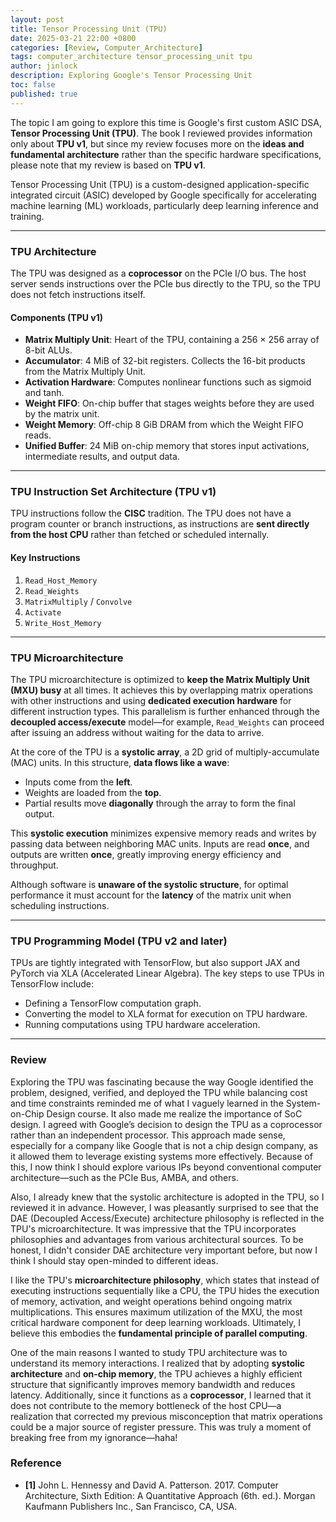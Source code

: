 ```yaml
---
layout: post
title: Tensor Processing Unit (TPU)
date: 2025-03-21 22:00 +0800
categories: [Review, Computer_Architecture]
tags: computer_architecture tensor_processing_unit tpu
author: jinlock
description: Exploring Google's Tensor Processing Unit
toc: false
published: true
---
```


The topic I am going to explore this time is Google's first custom ASIC DSA, **Tensor Processing Unit (TPU)**. The book I reviewed provides information only about **TPU v1**, but since my review focuses more on the **ideas and fundamental architecture** rather than the specific hardware specifications, please note that my review is based on **TPU v1**.

Tensor Processing Unit (TPU) is a custom-designed application-specific integrated circuit (ASIC) developed by Google specifically for accelerating machine learning (ML) workloads, particularly deep learning inference and training.

---

### **TPU Architecture**

The TPU was designed as a **coprocessor** on the PCIe I/O bus. The host server sends instructions over the PCIe bus directly to the TPU, so the TPU does not fetch instructions itself.

#### **Components (TPU v1)**
- **Matrix Multiply Unit**: Heart of the TPU, containing a 256 × 256 array of 8-bit ALUs.
- **Accumulator**: 4 MiB of 32-bit registers. Collects the 16-bit products from the Matrix Multiply Unit.
- **Activation Hardware**: Computes nonlinear functions such as sigmoid and tanh.
- **Weight FIFO**: On-chip buffer that stages weights before they are used by the matrix unit.
- **Weight Memory**: Off-chip 8 GiB DRAM from which the Weight FIFO reads.
- **Unified Buffer**: 24 MiB on-chip memory that stores input activations, intermediate results, and output data.

---

### **TPU Instruction Set Architecture (TPU v1)**

TPU instructions follow the **CISC** tradition. The TPU does not have a program counter or branch instructions, as instructions are **sent directly from the host CPU** rather than fetched or scheduled internally.

#### **Key Instructions**
1. `Read_Host_Memory`
2. `Read_Weights`
3. `MatrixMultiply` / `Convolve`
4. `Activate`
5. `Write_Host_Memory`

---

### **TPU Microarchitecture**

The TPU microarchitecture is optimized to **keep the Matrix Multiply Unit (MXU) busy** at all times. It achieves this by overlapping matrix operations with other instructions and using **dedicated execution hardware** for different instruction types. This parallelism is further enhanced through the **decoupled access/execute** model—for example, `Read_Weights` can proceed after issuing an address without waiting for the data to arrive.

At the core of the TPU is a **systolic array**, a 2D grid of multiply-accumulate (MAC) units. In this structure, **data flows like a wave**:
- Inputs come from the **left**.
- Weights are loaded from the **top**.
- Partial results move **diagonally** through the array to form the final output.

This **systolic execution** minimizes expensive memory reads and writes by passing data between neighboring MAC units. Inputs are read **once**, and outputs are written **once**, greatly improving energy efficiency and throughput.

Although software is **unaware of the systolic structure**, for optimal performance it must account for the **latency** of the matrix unit when scheduling instructions.

---

### **TPU Programming Model (TPU v2 and later)**
TPUs are tightly integrated with TensorFlow, but also support JAX and PyTorch via XLA (Accelerated Linear Algebra). The key steps to use TPUs in TensorFlow include:

- Defining a TensorFlow computation graph.
- Converting the model to XLA format for execution on TPU hardware.
- Running computations using TPU hardware acceleration.

---

### **Review**
Exploring the TPU was fascinating because the way Google identified the problem, designed, verified, and deployed the TPU while balancing cost and time constraints reminded me of what I vaguely learned in the System-on-Chip Design course. It also made me realize the importance of SoC design. I agreed with Google’s decision to design the TPU as a coprocessor rather than an independent processor. This approach made sense, especially for a company like Google that is not a chip design company, as it allowed them to leverage existing systems more effectively. Because of this, I now think I should explore various IPs beyond conventional computer architecture—such as the PCIe Bus, AMBA, and others.

Also, I already knew that the systolic architecture is adopted in the TPU, so I reviewed it in advance. However, I was pleasantly surprised to see that the DAE (Decoupled Access/Execute) architecture philosophy is reflected in the TPU's microarchitecture. It was impressive that the TPU incorporates philosophies and advantages from various architectural sources. To be honest, I didn't consider DAE architecture very important before, but now I think I should stay open-minded to different ideas.

I like the TPU's **microarchitecture philosophy**, which states that instead of executing instructions sequentially like a CPU, the TPU hides the execution of memory, activation, and weight operations behind ongoing matrix multiplications. This ensures maximum utilization of the MXU, the most critical hardware component for deep learning workloads. Ultimately, I believe this embodies the **fundamental principle of parallel computing**.

One of the main reasons I wanted to study TPU architecture was to understand its memory interactions. I realized that by adopting **systolic architecture** and **on-chip memory**, the TPU achieves a highly efficient structure that significantly improves memory bandwidth and reduces latency. Additionally, since it functions as a **coprocessor**, I learned that it does not contribute to the memory bottleneck of the host CPU—a realization that corrected my previous misconception that matrix operations could be a major source of register pressure. This was truly a moment of breaking free from my ignorance—haha!

### **Reference**
- **[1]** John L. Hennessy and David A. Patterson. 2017. Computer Architecture, Sixth Edition: A Quantitative Approach (6th. ed.). Morgan Kaufmann Publishers Inc., San Francisco, CA, USA.